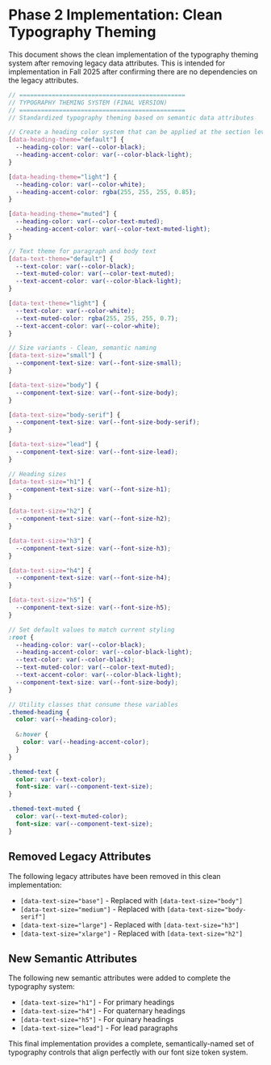 # Phase 2 Implementation: Clean Typography Theming

This document shows the clean implementation of the typography theming system after removing legacy data attributes. This is intended for implementation in Fall 2025 after confirming there are no dependencies on the legacy attributes.

```scss
// ==============================================
// TYPOGRAPHY THEMING SYSTEM (FINAL VERSION)
// ==============================================
// Standardized typography theming based on semantic data attributes

// Create a heading color system that can be applied at the section level
[data-heading-theme="default"] {
  --heading-color: var(--color-black);
  --heading-accent-color: var(--color-black-light);
}

[data-heading-theme="light"] {
  --heading-color: var(--color-white);
  --heading-accent-color: rgba(255, 255, 255, 0.85);
}

[data-heading-theme="muted"] {
  --heading-color: var(--color-text-muted);
  --heading-accent-color: var(--color-text-muted-light);
}

// Text theme for paragraph and body text
[data-text-theme="default"] {
  --text-color: var(--color-black);
  --text-muted-color: var(--color-text-muted);
  --text-accent-color: var(--color-black-light);
}

[data-text-theme="light"] {
  --text-color: var(--color-white);
  --text-muted-color: rgba(255, 255, 255, 0.7);
  --text-accent-color: var(--color-white);
}

// Size variants - Clean, semantic naming
[data-text-size="small"] {
  --component-text-size: var(--font-size-small);
}

[data-text-size="body"] {
  --component-text-size: var(--font-size-body);
}

[data-text-size="body-serif"] {
  --component-text-size: var(--font-size-body-serif);
}

[data-text-size="lead"] {
  --component-text-size: var(--font-size-lead);
}

// Heading sizes
[data-text-size="h1"] {
  --component-text-size: var(--font-size-h1);
}

[data-text-size="h2"] {
  --component-text-size: var(--font-size-h2);
}

[data-text-size="h3"] {
  --component-text-size: var(--font-size-h3);
}

[data-text-size="h4"] {
  --component-text-size: var(--font-size-h4);
}

[data-text-size="h5"] {
  --component-text-size: var(--font-size-h5);
}

// Set default values to match current styling
:root {
  --heading-color: var(--color-black);
  --heading-accent-color: var(--color-black-light);
  --text-color: var(--color-black);
  --text-muted-color: var(--color-text-muted);
  --text-accent-color: var(--color-black-light);
  --component-text-size: var(--font-size-body);
}

// Utility classes that consume these variables
.themed-heading {
  color: var(--heading-color);
  
  &:hover {
    color: var(--heading-accent-color);
  }
}

.themed-text {
  color: var(--text-color);
  font-size: var(--component-text-size);
}

.themed-text-muted {
  color: var(--text-muted-color);
  font-size: var(--component-text-size);
}
```

## Removed Legacy Attributes

The following legacy attributes have been removed in this clean implementation:

- `[data-text-size="base"]` - Replaced with `[data-text-size="body"]`
- `[data-text-size="medium"]` - Replaced with `[data-text-size="body-serif"]`
- `[data-text-size="large"]` - Replaced with `[data-text-size="h3"]`
- `[data-text-size="xlarge"]` - Replaced with `[data-text-size="h2"]`

## New Semantic Attributes

The following new semantic attributes were added to complete the typography system:

- `[data-text-size="h1"]` - For primary headings
- `[data-text-size="h4"]` - For quaternary headings
- `[data-text-size="h5"]` - For quinary headings
- `[data-text-size="lead"]` - For lead paragraphs

This final implementation provides a complete, semantically-named set of typography controls that align perfectly with our font size token system.